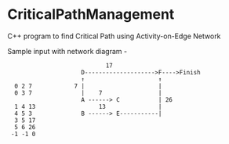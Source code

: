 # CriticalPathManagement
C++ program to find Critical Path using Activity-on-Edge Network


Sample input with network diagram -

	                            17
                         D-------------------->F---->Finish
                         ↑                     ↑
      0 2 7            7 |                     |
      0 3 7              |    7                |
                         A ------> C           | 26
      1 4 13                  13               | 
      4 5 3              B ------> E-----------|
      3 5 17
      5 6 26
     -1 -1 0
